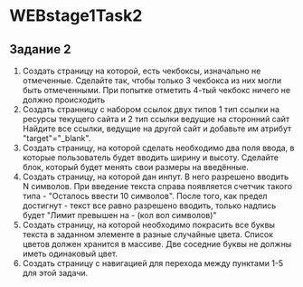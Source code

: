# WEBstage1Task2
## Задание 2
1. Создать страницу на которой, есть чекбоксы, изначально не отмеченные. Сделайте так, чтобы только 3 чекбокса из них могли быть отмеченными. При попытке отметить 4-тый чекбокс ничего не должно происходить
2. Создать странницу с набором ссылок двух типов 1 тип ссылки на ресурсы текущего сайта и 2 тип ссылки ведущие на сторонний сайт Найдите все ссылки, ведущие на другой сайт и добавьте им атрибут "target"="_blank".
3. Создать страницу, на которой сделать необходимо два поля ввода, в которые пользователь будет вводить ширину и высоту. Сделайте блок, который будет менять свои размеры на введённые.
4. Создать страницу, на которой дан инпут. В него разрешено вводить N символов. При введение текста справа появляется счетчик такого типа - "Осталось ввести 10 символов". После того, как предел достигнут - текст все равно разрешено вводить, только надпись будет "Лимит превышен на - (кол вол символов)"
5. Создать страницу, на которой необходимо покрасить все буквы текста в заданном элементе в разные случайные цвета. Список цветов должен хранится в массиве. Две соседние буквы не должны иметь одинаковый цвет.
6. Создать страницу с навигацией для перехода между пунктами 1-5 для этой задачи. 
